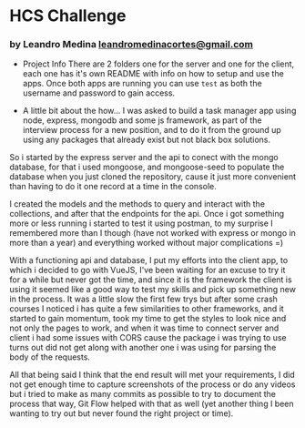# HCS Challenge

### by Leandro Medina <leandromedinacortes@gmail.com>

- Project Info
  There are 2 folders one for the server and one for the client, each one has it's own README with info on how to setup and use the apps.
  Once both apps are running you can use `test` as both the username and password to gain access.

- A little bit about the how...
  I was asked to build a task manager app using node, express, mongodb and some js framework, as part of the interview process for a new position, and to do it from the ground up using any packages that already exist but not black box solutions.

So i started by the express server and the api to conect with the mongo database, for that i used mongoose, and mongoose-seed to populate the database when you just cloned the repository, cause it just more convenient than having to do it one record at a time in the console.

I created the models and the methods to query and interact with the collections, and after that the endpoints for the api. Once i got something more or less running i started to test it using postman, to my surprise I remembered more than I though (have not worked with express or mongo in more than a year) and everything worked without major complications =)

With a functioning api and database, I put my efforts into the client app, to which i decided to go with VueJS, I've been waiting for an excuse to try it for a while but never got the time, and since it is the framework the client is using it seemed like a good way to test my skills and pick up something new in the process. It was a little slow the first few trys but after some crash courses I noticed i has quite a few similarities to other frameworks, and it started to gain momentum, took my time to get the styles to look nice and not only the pages to work, and when it was time to connect server and client i had some issues with CORS cause the package i was trying to use turns out did not get along with another one i was using for parsing the body of the requests.

All that being said I think that the end result will met your requirements, I did not get enough time to capture screenshots of the process or do any videos but i tried to make as many commits as possible to try to document the process that way, Git Flow helped with that as well (yet another thing I been wanting to try out but never found the right project or time).
